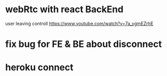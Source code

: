 # webRtc with react BackEnd

user leaving controll
https://www.youtube.com/watch?v=7a_vgmEZrhE

# fix bug for FE & BE about disconnect

# heroku connect
